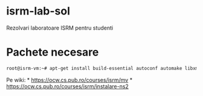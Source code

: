 # isrm-lab-sol
Rezolvari laboratoare ISRM pentru studenti

# Pachete necesare

```bash
root@isrm-vm:~# apt-get install build-essential autoconf automake libxmu-dev libxt-dev libx11-dev libxt6 gnuplot-x11 nam
```

Pe wiki:
    * https://ocw.cs.pub.ro/courses/isrm/mv
    * https://ocw.cs.pub.ro/courses/isrm/instalare-ns2
